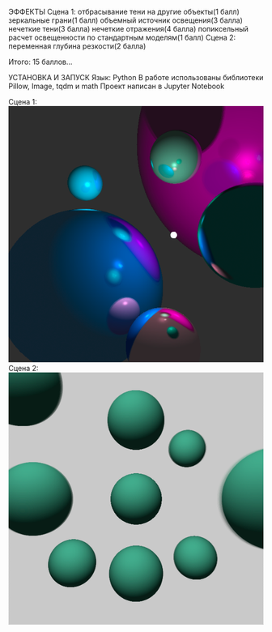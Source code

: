 ЭФФЕКТЫ
Сцена 1:
    отбрасывание тени на другие объекты(1 балл)
    зеркальные грани(1 балл)
    объемный источник освещения(3 балла)
    нечеткие тени(3 балла)
    нечеткие отражения(4 балла)
    попиксельный расчет освещенности по стандартным моделям(1 балл)
  Сцена 2:  
  переменная глубина резкости(2 балла)
  
  Итого: 15 баллов...
  
УСТАНОВКА И ЗАПУСК
   Язык: Python
   В работе использованы библиотеки Pillow, Image, tqdm и math
   Проект написан в Jupyter Notebook
   
Сцена 1:
  ![N|Solid](main_13.12.20_final/Scene1.png)
Сцена 2:
  ![N|Solid](main_13.12.20_final/Scene2.png)
   
